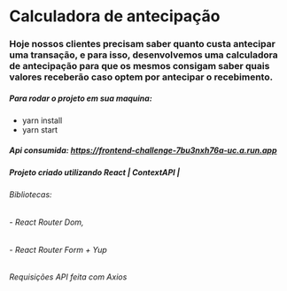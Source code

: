 # Calculadora de antecipação

### Hoje nossos clientes precisam saber quanto custa antecipar uma transação, e para isso, desenvolvemos uma calculadora de antecipação para que os mesmos consigam saber quais valores receberão caso optem por antecipar o recebimento.

##### Para rodar o projeto em sua maquina:

- yarn install
- yarn start

##### Api consumida: https://frontend-challenge-7bu3nxh76a-uc.a.run.app

##### Projeto criado utilizando React | ContextAPI |

###### Bibliotecas:

###### - React Router Dom,

###### - React Router Form + Yup

###### Requisições API feita com Axios
